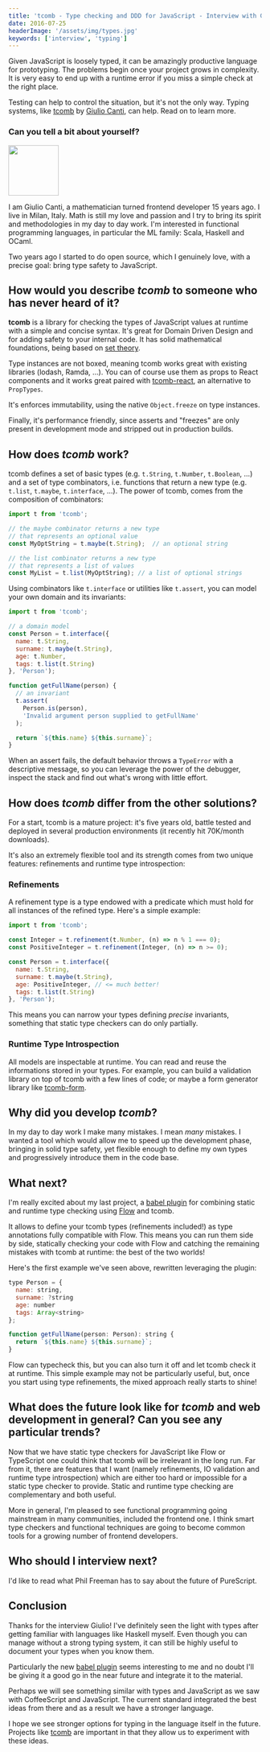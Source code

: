 ```yaml
---
title: 'tcomb - Type checking and DDD for JavaScript - Interview with Giulio Canti'
date: 2016-07-25
headerImage: '/assets/img/types.jpg'
keywords: ['interview', 'typing']
---
```


Given JavaScript is loosely typed, it can be amazingly productive language for prototyping. The problems begin once your project grows in complexity. It is very easy to end up with a runtime error if you miss a simple check at the right place.

Testing can help to control the situation, but it's not the only way. Typing systems, like [tcomb](https://github.com/gcanti/tcomb) by [Giulio Canti](https://twitter.com/GiulioCanti), can help. Read on to learn more.

### Can you tell a bit about yourself?

<p>
<span class="author">
  <img src="https://www.gravatar.com/avatar/17e7c06ba6bf8429ce311069b95c57d7?s=200" alt"Giulio Canti" class="author" width="100" height="100" />
</span>

I am Giulio Canti, a mathematician turned frontend developer 15 years ago. I live in Milan, Italy. Math is still my love and passion and I try to bring its spirit and methodologies in my day to day work. I'm interested in functional programming languages, in particular the ML family: Scala, Haskell and OCaml.
</p>

Two years ago I started to do open source, which I genuinely love, with a precise goal: bring type safety to JavaScript.

## How would you describe *tcomb* to someone who has never heard of it?

**tcomb** is a library for checking the types of JavaScript values at runtime with a simple and concise syntax. It's great for Domain Driven Design and for adding safety to your internal code. It has solid mathematical foundations, being based on [set theory](https://en.wikipedia.org/wiki/Set_theory).

Type instances are not boxed, meaning tcomb works great with existing libraries (lodash, Ramda, ...). You can of course use them as props to React components and it works great paired with [tcomb-react](https://github.com/gcanti/tcomb-react), an alternative to `PropTypes`.

It's enforces immutability, using the native `Object.freeze` on type instances.

Finally, it's performance friendly, since asserts and "freezes" are only present in development mode and stripped out in production builds.

## How does *tcomb* work?

tcomb defines a set of basic types (e.g. `t.String`, `t.Number`, `t.Boolean`, ...) and a set of type combinators, i.e. functions that return a new type (e.g. `t.list`, `t.maybe`, `t.interface`, ...). The power of tcomb, comes from the composition of combinators:

```js
import t from 'tcomb';

// the maybe combinator returns a new type
// that represents an optional value
const MyOptString = t.maybe(t.String);  // an optional string

// the list combinator returns a new type
// that represents a list of values
const MyList = t.list(MyOptString); // a list of optional strings
```

Using combinators like `t.interface` or utilities like `t.assert`, you can model your own domain and its invariants:

```js
import t from 'tcomb';

// a domain model
const Person = t.interface({
  name: t.String,
  surname: t.maybe(t.String),
  age: t.Number,
  tags: t.list(t.String)
}, 'Person');

function getFullName(person) {
  // an invariant
  t.assert(
    Person.is(person),
    'Invalid argument person supplied to getFullName'
  );

  return `${this.name} ${this.surname}`;
}
```

When an assert fails, the default behavior throws a `TypeError` with a descriptive message, so you can leverage the power of the debugger, inspect the stack and find out what's wrong with little effort.

## How does *tcomb* differ from the other solutions?

For a start, tcomb is a mature project: it's five years old, battle tested and deployed in several production environments (it recently hit 70K/month downloads).

It's also an extremely flexible tool and its strength comes from two unique features: refinements and runtime type introspection:

### Refinements

A refinement type is a type endowed with a predicate which must hold for all instances of the refined type. Here's a simple example:

```js
import t from 'tcomb';

const Integer = t.refinement(t.Number, (n) => n % 1 === 0);
const PositiveInteger = t.refinement(Integer, (n) => n >= 0);

const Person = t.interface({
  name: t.String,
  surname: t.maybe(t.String),
  age: PositiveInteger, // <= much better!
  tags: t.list(t.String)
}, 'Person');
```

This means you can narrow your types defining *precise* invariants, something that static type checkers can do only partially.

### Runtime Type Introspection

All models are inspectable at runtime. You can read and reuse the informations stored in your types. For example, you can build a validation library on top of tcomb with a few lines of code; or maybe a form generator library like [tcomb-form](https://github.com/gcanti/tcomb-form).

## Why did you develop *tcomb*?

In my day to day work I make many mistakes. I mean *many* mistakes. I wanted a tool which would allow me to speed up the development phase, bringing in solid type safety, yet flexible enough to define my own types and progressively introduce them in the code base.

## What next?

I'm really excited about my last project, a [babel plugin](https://github.com/gcanti/babel-plugin-tcomb) for combining static and runtime type checking using [Flow](https://github.com/facebook/flow) and tcomb.

It allows to define your tcomb types (refinements included!) as type annotations fully compatible with Flow. This means you can run them side by side, statically checking your code with Flow and catching the remaining mistakes with tcomb at runtime: the best of the two worlds!

Here's the first example we've seen above, rewritten leveraging the plugin:

```js
type Person = {
  name: string,
  surname: ?string
  age: number
  tags: Array<string>
};

function getFullName(person: Person): string {
  return `${this.name} ${this.surname}`;
}
```

Flow can typecheck this, but you can also turn it off and let tcomb check it at runtime. This simple example may not be particularly useful, but, once you start using type refinements, the mixed approach really starts to shine!


## What does the future look like for *tcomb* and web development in general? Can you see any particular trends?

Now that we have static type checkers for JavaScript like Flow or TypeScript one could think that tcomb will be irrelevant in the long run. Far from it, there are features that I want (namely refinements, IO validation and runtime type introspection) which are either too hard or impossible for a static type checker to provide. Static and runtime type checking are complementary and both useful.

More in general, I'm pleased to see functional programming going mainstream in many communities, included the frontend one.
I think smart type checkers and functional techniques are going to become common tools for a growing number of frontend developers.

## Who should I interview next?

I'd like to read what Phil Freeman has to say about the future of PureScript.

## Conclusion

Thanks for the interview Giulio! I've definitely seen the light with types after getting familiar with languages like Haskell myself. Even though you can manage without a strong typing system, it can still be highly useful to document your types when you know them.

Particularly the new [babel plugin](https://github.com/gcanti/babel-plugin-tcomb) seems interesting to me and no doubt I'll be giving it a good go in the near future and integrate it to the material.

Perhaps we will see something similar with types and JavaScript as we saw with CoffeeScript and JavaScript. The current standard integrated the best ideas from there and as a result we have a stronger language.

I hope we see stronger options for typing in the language itself in the future. Projects like [tcomb](https://github.com/gcanti/tcomb) are important in that they allow us to experiment with these ideas.
